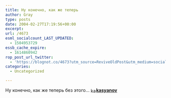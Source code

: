 ```yaml
---
title: Ну конечно, как же теперь
author: Gray
type: posts
date: 2004-02-27T17:19:56+00:00
excerpt:
url: /4673
esml_socialcount_LAST_UPDATED:
  - 1504953729
essb_cache_expire:
  - 1614860942
rop_post_url_twitter:
  - 'https://blognot.co/4673?utm_source=ReviveOldPost&utm_medium=social&utm_campaign=ReviveOldPost'
categories:
  - Uncategorized

---
```








Ну конечно, как же теперь без этого&#8230; [<img height="17" border="0" src="https://i1.wp.com/www.livejournal.com/img/userinfo.gif?resize=17%2C17" alt="kasyanov" align="absmiddle" width="17"  data-recalc-dims="1" />][1]**[kasyanov][2]**

 [1]: http://www.livejournal.com/userinfo.bml?user=kasyanov
 [2]: http://www.livejournal.com/users/kasyanov/ ""